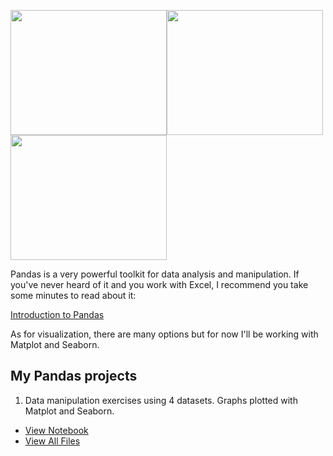 <img width="250" height="200" src="https://upload.wikimedia.org/wikipedia/commons/thumb/e/ed/Pandas_logo.svg/2560px-Pandas_logo.svg.png"><img width="250" height="200" src="https://matplotlib.org/_static/logo2_compressed.svg"><img width="250" height="200" src="http://seaborn.pydata.org/_images/logo-wide-lightbg.svg">
  
Pandas is a very powerful toolkit for data analysis and manipulation. If you've never heard of it and you work with Excel, I recommend you take some minutes to read about it:  

[Introduction to Pandas](https://towardsdatascience.com/a-quick-introduction-to-the-pandas-python-library-f1b678f34673)

As for visualization, there are many options but for now I'll be working with Matplot and Seaborn.

## My Pandas projects

1) Data manipulation exercises using 4 datasets. Graphs plotted with Matplot and Seaborn.
* [View Notebook](https://github.com/GabrielZinatoSP/Pandas/blob/MASTER/Manipulation%20of%20data%20and%20charts%20-%20Exercises/Notebook.ipynb)
* [View All Files](https://github.com/GabrielZinatoSP/Pandas/tree/MASTER/Manipulation%20of%20data%20and%20charts%20-%20Exercises)
  
  
  
